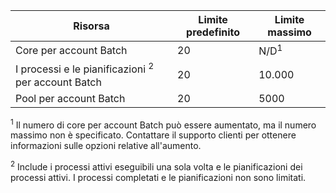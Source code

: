 **Risorsa**|**Limite predefinito**|**Limite massimo**
---|---|---
Core per account Batch|20|N/D<sup>1</sup>
I processi e le pianificazioni <sup>2</sup> per account Batch|20|10\.000
Pool per account Batch|20|5000

<sup>1</sup> Il numero di core per account Batch può essere aumentato, ma il numero massimo non è specificato. Contattare il supporto clienti per ottenere informazioni sulle opzioni relative all'aumento.  

<sup>2</sup> Include i processi attivi eseguibili una sola volta e le pianificazioni dei processi attivi. I processi completati e le pianificazioni non sono limitati.

<!---HONumber=AcomDC_0615_2016-->